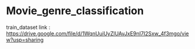 # Movie_genre_classification
train_dataset link : https://drive.google.com/file/d/1WqnUuiUyZlUAvJxE9nI7I2Sxw_4f3mgo/view?usp=sharing
